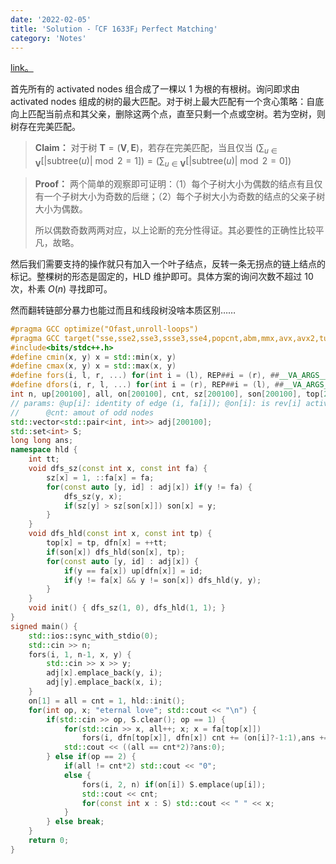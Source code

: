 ```yaml
---
date: '2022-02-05'
title: 'Solution -「CF 1633F」Perfect Matching'
category: 'Notes'
---
```


[link。](https://codeforces.com/problemset/problem/1633/F)

 首先所有的 activated nodes 组合成了一棵以 $1$ 为根的有根树。询问即求由 activated nodes 组成的树的最大匹配。对于树上最大匹配有一个贪心策略：自底向上匹配当前点和其父亲，删除这两个点，直至只剩一个点或空树。若为空树，则树存在完美匹配。
 
> **Claim：** 对于树 $\textbf{T}=(\textbf{V},\textbf{E})$，若存在完美匹配，当且仅当 $\displaystyle\left(\sum_{u\in\textbf{V}}[|\text{subtree}(u)|\bmod2=1]\right)=\left(\sum_{u\in\textbf{V}}[|\text{subtree}(u)|\bmod2=0]\right)$

> **Proof：** 两个简单的观察即可证明：（1）每个子树大小为偶数的结点有且仅有一个子树大小为奇数的后继；（2）每个子树大小为奇数的结点的父亲子树大小为偶数。
>
> 所以偶数奇数两两对应，以上论断的充分性得证。其必要性的正确性比较平凡，故略。

然后我们需要支持的操作就只有加入一个叶子结点，反转一条无拐点的链上结点的标记。整棵树的形态是固定的，HLD 维护即可。具体方案的询问次数不超过 10 次，朴素 $O(n)$ 寻找即可。

然而翻转链部分暴力也能过而且和线段树没啥本质区别……

```cpp
#pragma GCC optimize("Ofast,unroll-loops")
#pragma GCC target("sse,sse2,sse3,ssse3,sse4,popcnt,abm,mmx,avx,avx2,tune=native")
#include<bits/stdc++.h>
#define cmin(x, y) x = std::min(x, y)
#define cmax(x, y) x = std::max(x, y)
#define fors(i, l, r, ...) for(int i = (l), REP##i = (r), ##__VA_ARGS__; i <= REP##i; ++i)
#define dfors(i, r, l, ...) for(int i = (r), REP##i = (l), ##__VA_ARGS__; i >= REP##i; --i)
int n, up[200100], all, on[200100], cnt, sz[200100], son[200100], top[200100], fa[200100], dfn[200100];
// params: @up[i]: identity of edge (i, fa[i]); @on[i]: is rev[i] activated; @all: amout of nodes activated;
//      @cnt: amout of odd nodes
std::vector<std::pair<int, int>> adj[200100];
std::set<int> S;
long long ans;
namespace hld {
    int tt;
    void dfs_sz(const int x, const int fa) {
        sz[x] = 1, ::fa[x] = fa;
        for(const auto [y, id] : adj[x]) if(y != fa) {
            dfs_sz(y, x);
            if(sz[y] > sz[son[x]]) son[x] = y;
        }
    }
    void dfs_hld(const int x, const int tp) {
        top[x] = tp, dfn[x] = ++tt;
        if(son[x]) dfs_hld(son[x], tp);
        for(const auto [y, id] : adj[x]) {
            if(y == fa[x]) up[dfn[x]] = id;
            if(y != fa[x] && y != son[x]) dfs_hld(y, y);
        }
    }
    void init() { dfs_sz(1, 0), dfs_hld(1, 1); }
}
signed main() {
    std::ios::sync_with_stdio(0);
    std::cin >> n;
    fors(i, 1, n-1, x, y) {
        std::cin >> x >> y;
        adj[x].emplace_back(y, i);
        adj[y].emplace_back(x, i);
    }
    on[1] = all = cnt = 1, hld::init();
    for(int op, x; "eternal love"; std::cout << "\n") {
        if(std::cin >> op, S.clear(); op == 1) {
            for(std::cin >> x, all++; x; x = fa[top[x]])
                fors(i, dfn[top[x]], dfn[x]) cnt += (on[i]?-1:1),ans += (on[i]?-1:1)*up[i],on[i] ^= 1;
            std::cout << ((all == cnt*2)?ans:0);
        } else if(op == 2) {
            if(all != cnt*2) std::cout << "0";
            else {
                fors(i, 2, n) if(on[i]) S.emplace(up[i]);
                std::cout << cnt;
                for(const int x : S) std::cout << " " << x;
            }
        } else break;
    }
    return 0;
}
```